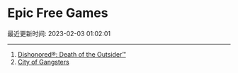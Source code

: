# Epic Free Games

最近更新时间: 2023-02-03 01:02:01

--- 
1. [Dishonored®: Death of the Outsider™](https://store.epicgames.com/en-US/p/dishonored-death-of-the-outsider) 
2. [City of Gangsters](https://store.epicgames.com/en-US/p/city-of-gangsters-6c2974) 
